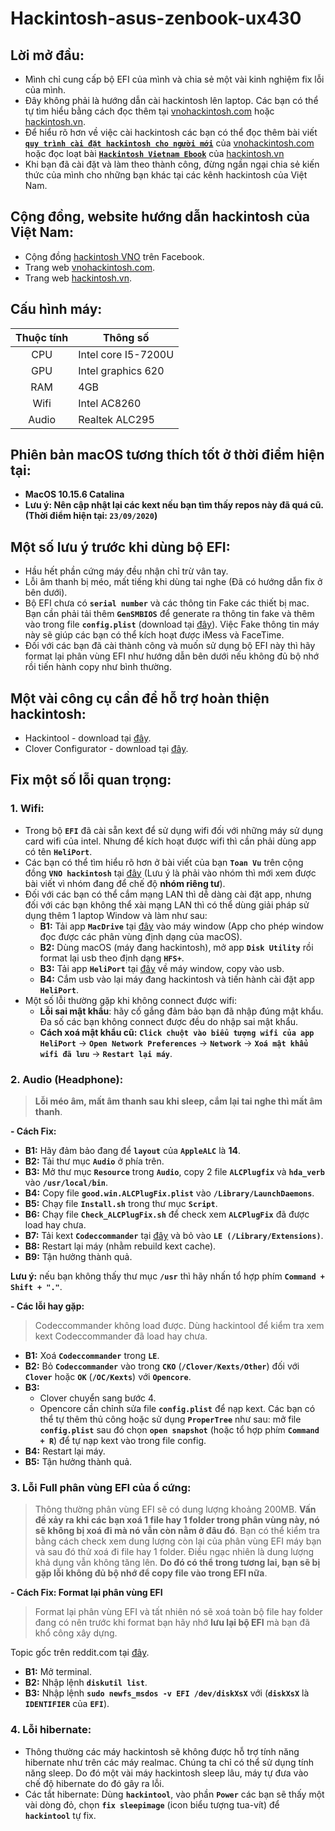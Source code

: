 # Hackintosh-asus-zenbook-ux430

## Lời mở đầu:
- Mình chỉ cung cấp bộ EFI của mình và chia sẻ một vài kinh nghiệm fix lỗi của mình.
- Đây không phải là hướng dẫn cài hackintosh lên laptop. Các bạn có thể tự tìm hiểu bằng cách đọc thêm tại [vnohackintosh.com](https://vnohackintosh.com) hoặc [hackintosh.vn](https://hackintosh.vn).
- Để hiểu rõ hơn về việc cài hackintosh các bạn có thể đọc thêm bài viết [**`quy trình cài đặt hackintosh cho người mới`**](https://vnohackintosh.com/blog/2019/11/12/quy-trinh-cai-dat-hackintosh/) của [vnohackintosh.com](https://vnohackintosh.com) hoặc đọc loạt bài [**`Hackintosh Vietnam Ebook`**](https://hackintosh.vn/hackintosh-guide) của [hackintosh.vn](https://hackintosh.vn)
- Khi bạn đã cài đặt và làm theo thành công, đừng ngần ngại chia sẻ kiến thức của mình cho những bạn khác tại các kênh hackintosh của Việt Nam.

## Cộng đồng, website hướng dẫn hackintosh của Việt Nam:
- Cộng đồng [hackintosh VNO](https://www.facebook.com/groups/vnohackintosh/?epa=SEARCH_BOX) trên Facebook.
- Trang web [vnohackintosh.com](https://vnohackintosh.com).
- Trang web [hackintosh.vn](https://hackintosh.vn).

## Cấu hình máy:

|   Thuộc tính  |       Thông số      |
|:-------------:|---------------------|
|      CPU      | Intel core I5-7200U |
|      GPU      | Intel graphics 620  |
|      RAM      | 4GB                 |
|      Wifi     | Intel AC8260        |
|      Audio    | Realtek ALC295      |

## Phiên bản macOS tương thích tốt ở thời điểm hiện tại:

- **MacOS 10.15.6 Catalina**
- **Lưu ý: Nên cập nhật lại các kext nếu bạn tìm thấy repos này đã quá cũ. (Thời điểm hiện tại: `23/09/2020`)**

## Một số lưu ý trước khi dùng bộ EFI:
- Hầu hết phần cứng máy đều nhận chỉ trừ vân tay.
- Lỗi âm thanh bị méo, mất tiếng khi dùng tai nghe (Đã có hướng dẫn fix ở bên dưới).
- Bộ EFI chưa có **`serial number`** và các thông tin Fake các thiết bị mac. Bạn cần phải tải thêm **`GenSMBIOS`** để generate ra thông tin fake và thêm vào trong file **`config.plist`** (download tại [đây](https://github.com/corpnewt/GenSMBIOS)). Việc Fake thông tin máy này sẽ giúp các bạn có thể kích hoạt được iMess và FaceTime. 
- Đối với các bạn đã cài thành công và muốn sử dụng bộ EFI này thì hãy format lại phân vùng EFI như hướng dẫn bên dưới nếu không đủ bộ nhớ rồi tiến hành copy như bình thường.

## Một vài công cụ cần để hỗ trợ hoàn thiện hackintosh:
- Hackintool - download tại [đây](https://www.tonymacx86.com/threads/release-hackintool-v3-x-x.254559/).
- Clover Configurator - download tại [đây](https://mackie100projects.altervista.org/download-clover-configurator/).

## Fix một số lỗi quan trọng:
### 1. Wifi:
- Trong bộ **`EFI`** đã cài sẵn kext để sử dụng wifi đối với những máy sử dụng card wifi của intel. Nhưng để kích hoạt được wifi thì cần phải dùng app có tên **`HeliPort`**.
- Các bạn có thể tìm hiểu rõ hơn ở bài viết của bạn **`Toan Vu`** trên cộng đồng **`VNO hackintosh`** tại [đây](https://www.facebook.com/groups/vnohackintosh/permalink/3258675994179296/) (Lưu ý là phải vào nhóm thì mới xem được bài viết vì nhóm đang để chế độ **nhóm riêng tư**).
- Đối với các bạn có thể cắm mạng LAN thì dễ dàng cài đặt app, nhưng đối với các bạn không thể xài mạng LAN thì có thể dùng giải pháp sử dụng thêm 1 laptop Window và làm như sau:
    - **B1:** Tải app **`MacDrive`** tại [đây](https://www.macdrive.com) vào máy window (App cho phép window đọc được các phân vùng định dạng của macOS).
    - **B2:** Dùng macOS (máy đang hackintosh), mở app **`Disk Utility`** rồi format lại usb theo định dạng **`HFS+`**.
    - **B3:** Tải app **`HeliPort`** tại [đây](https://github.com/OpenIntelWireless/HeliPort/releases/tag/v1.0.0) về máy window, copy vào usb.
    - **B4:** Cắm usb vào lại máy đang hackintosh và tiến hành cài đặt app **`HeliPort`**.
- Một số lỗi thường gặp khi không connect được wifi:
    - **Lỗi sai mật khẩu**: hãy cố gắng đảm bảo bạn đã nhập đúng mật khẩu. Đa số các bạn không connect được đều do nhập sai mật khẩu.
    - **Cách xoá mật khẩu cũ:** **`Click chuột vào biểu tượng wifi của app HeliPort`** -> **`Open Network Preferences`** -> **`Network`** -> **`Xoá mật khẩu wifi đã lưu`** -> **`Restart lại máy`**.

### 2. Audio (Headphone):
>**Lỗi méo âm, mất âm thanh sau khi sleep, cắm lại tai nghe thì mất âm thanh**.

**- Cách Fix:**
- **B1:** Hãy đảm bảo đang để **`layout`** của **`AppleALC`** là **14**.
- **B2:** Tải thư mục **`Audio`** ở phía trên.
- **B3:** Mở thư mục **`Resource`** trong **`Audio`**, copy 2 file **`ALCPlugfix`** và **`hda_verb`** vào **`/usr/local/bin`**.
- **B4:** Copy file **`good.win.ALCPlugFix.plist`** vào **`/Library/LaunchDaemons`**.
- **B5:** Chạy file **`Install.sh`** trong thư mục **`Script`**.
- **B6:** Chạy file **`Check_ALCPlugFix.sh`** để check xem **`ALCPlugFix`** đã được load hay chưa.
- **B7:** Tải kext **`Codeccommander`** tại [đây](https://bitbucket.org/RehabMan/os-x-eapd-codec-commander/downloads/) và bỏ vào **`LE (/Library/Extensions)`**.
- **B8:** Restart lại máy (nhằm rebuild kext cache).
- **B9:** Tận hưởng thành quả.

**Lưu ý:** nếu bạn không thấy thư mục  **`/usr`** thì hãy nhấn tổ hợp phím **`Command + Shift + "."`**.

**- Các lỗi hay gặp:**
> Codeccommander không load được. Dùng hackintool để kiểm tra xem kext Codeccommander đã load hay chưa.
- **B1:** Xoá **`Codeccommander`** trong **`LE`**.
- **B2:** Bỏ **`Codeccommander`** vào trong **`CKO`** (**`/Clover/Kexts/Other`**) đối với **`Clover`** hoặc **`OK`** (**`/OC/Kexts`**) với **`Opencore`**.
- **B3:**
    - Clover chuyển sang bước 4.
    - Opencore cần chỉnh sửa file **`config.plist`** để nạp kext. Các bạn có thể tự thêm thủ công hoặc sử dụng **`ProperTree`** như sau: mở file **`config.plist`** sau đó chọn **`open snapshot`** (hoặc tổ hợp phím **`Command + R`**) để tự nạp kext vào trong file config.
- **B4:** Restart lại máy.
- **B5:** Tận hưởng thành quả.


### 3. Lỗi Full phân vùng EFI của ổ cứng:

>Thông thường phân vùng EFI sẽ có dung lượng khoảng 200MB. **Vấn đề xảy ra khi các bạn xoá 1 file hay 1 folder trong phân vùng này, nó sẽ không bị xoá đi mà nó vẫn còn nằm ở đâu đó**. Bạn có thể kiểm tra bằng cách check xem dung lượng còn lại của phân vùng EFI máy bạn và sau đó thử xoá đi file hay 1 folder. Điều ngạc nhiên là dung lượng khả dụng vẫn không tăng lên. **Do đó có thể trong tương lai, bạn sẽ bị gặp lỗi không đủ bộ nhớ để copy file vào trong EFI nữa**.

**- Cách Fix: Format lại phân vùng EFI**

>Format lại phân vùng EFI và tất nhiên nó sẽ xoá toàn bộ file hay folder đang có nên trước khi format bạn hãy nhớ **lưu lại bộ EFI** mà bạn đã khổ công xây dựng.

Topic gốc trên reddit.com tại [đây](https://www.reddit.com/r/hackintosh/comments/8rjdg8/efi_partition_full/).

- **B1:** Mở terminal.
- **B2:** Nhập lệnh **`diskutil list`**.
- **B3:** Nhập lệnh **`sudo newfs_msdos -v EFI /dev/diskXsX`** với
(**`diskXsX`** là **`IDENTIFIER`** của **`EFI`**).

### 4. Lỗi hibernate:
- Thông thường các máy hackintosh sẽ không được hỗ trợ tính năng hibernate như trên các máy realmac. Chúng ta chỉ có thể sử dụng tính năng sleep. Do đó một vài máy hackintosh sleep lâu, máy tự đưa vào chế độ hibernate do đó gây ra lỗi.
- Các tắt hibernate:
    Dùng **`hackintool`**, vào phần **`Power`** các bạn sẽ thấy một vài dòng đỏ, chọn **`fix sleepimage`** (icon biểu tượng tua-vít) để **`hackintool`** tự fix.

    